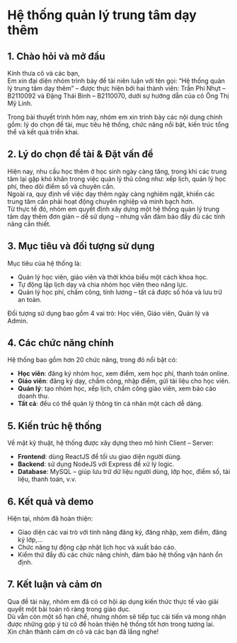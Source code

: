 # Hệ thống quản lý trung tâm dạy thêm

## 1. Chào hỏi và mở đầu
Kính thưa cô và các bạn,  
Em xin đại diện nhóm trình bày đề tài niên luận với tên gọi: “Hệ thống quản lý trung tâm dạy thêm” – được thực hiện bởi hai thành viên: Trần Phi Nhựt – B2110092 và Đặng Thái Bình – B2110070, dưới sự hướng dẫn của cô Ông Thị Mỹ Linh.

Trong bài thuyết trình hôm nay, nhóm em xin trình bày các nội dung chính gồm: lý do chọn đề tài, mục tiêu hệ thống, chức năng nổi bật, kiến trúc tổng thể và kết quả triển khai.

## 2. Lý do chọn đề tài & Đặt vấn đề
Hiện nay, nhu cầu học thêm ở học sinh ngày càng tăng, trong khi các trung tâm lại gặp khó khăn trong việc quản lý thủ công như: xếp lịch, quản lý học phí, theo dõi điểm số và chuyên cần.  
Ngoài ra, quy định về việc dạy thêm ngày càng nghiêm ngặt, khiến các trung tâm cần phải hoạt động chuyên nghiệp và minh bạch hơn.  
Từ thực tế đó, nhóm em quyết định xây dựng một hệ thống quản lý trung tâm dạy thêm đơn giản – dễ sử dụng – nhưng vẫn đảm bảo đầy đủ các tính năng cần thiết.

## 3. Mục tiêu và đối tượng sử dụng
Mục tiêu của hệ thống là:
- Quản lý học viên, giáo viên và thời khóa biểu một cách khoa học.
- Tự động lập lịch dạy và chia nhóm học viên theo năng lực.
- Quản lý học phí, chấm công, tính lương – tất cả được số hóa và lưu trữ an toàn.

Đối tượng sử dụng bao gồm 4 vai trò: Học viên, Giáo viên, Quản lý và Admin.

## 4. Các chức năng chính
Hệ thống bao gồm hơn 20 chức năng, trong đó nổi bật có:
- **Học viên**: đăng ký nhóm học, xem điểm, xem học phí, thanh toán online.
- **Giáo viên**: đăng ký dạy, chấm công, nhập điểm, gửi tài liệu cho học viên.
- **Quản lý**: tạo nhóm học, xếp lịch, chấm công giáo viên, xem báo cáo doanh thu.
- **Tất cả**: đều có thể quản lý thông tin cá nhân một cách dễ dàng.

## 5. Kiến trúc hệ thống
Về mặt kỹ thuật, hệ thống được xây dựng theo mô hình Client – Server:
- **Frontend**: dùng ReactJS để tối ưu giao diện người dùng.
- **Backend**: sử dụng NodeJS với Express để xử lý logic.
- **Database**: MySQL – giúp lưu trữ dữ liệu người dùng, lớp học, điểm số, tài liệu, thanh toán, v.v.

## 6. Kết quả và demo
Hiện tại, nhóm đã hoàn thiện:
- Giao diện các vai trò với tính năng đăng ký, đăng nhập, xem điểm, đăng ký lớp,...
- Chức năng tự động cập nhật lịch học và xuất báo cáo.
- Kiểm thử đầy đủ các chức năng chính, đảm bảo hệ thống vận hành ổn định.

## 7. Kết luận và cảm ơn
Qua đề tài này, nhóm em đã có cơ hội áp dụng kiến thức thực tế vào giải quyết một bài toán rõ ràng trong giáo dục.  
Dù vẫn còn một số hạn chế, nhưng nhóm sẽ tiếp tục cải tiến và mong nhận được những góp ý từ cô để hoàn thiện hệ thống tốt hơn trong tương lai.  
Xin chân thành cảm ơn cô và các bạn đã lắng nghe!
